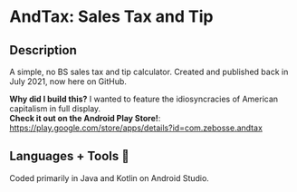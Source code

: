 # AndTax: Sales Tax and Tip

## Description
A simple, no BS sales tax and tip calculator. Created and published back in July 2021, now here on GitHub.

**Why did I build this?** I wanted to feature the idiosyncracies of American capitalism in full display.<br>
**Check it out on the Android Play Store!**: https://play.google.com/store/apps/details?id=com.zebosse.andtax

## Languages + Tools 🥞
Coded primarily in Java and Kotlin on Android Studio.

